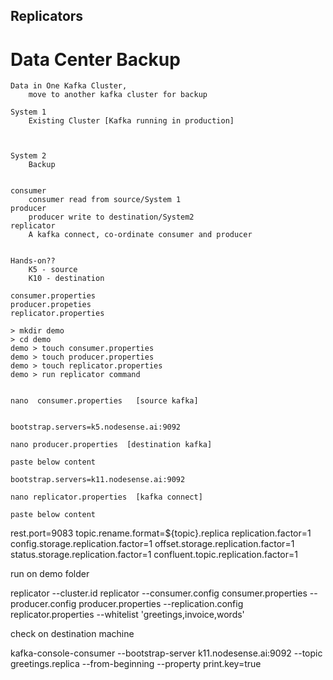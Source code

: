 
## Replicators

# Data Center Backup
    Data in One Kafka Cluster,
        move to another kafka cluster for backup
        
    System 1
        Existing Cluster [Kafka running in production]
        
        
    
    System 2
        Backup
        

    consumer
        consumer read from source/System 1
    producer
        producer write to destination/System2
    replicator
        A kafka connect, co-ordinate consumer and producer
        
        
    Hands-on??
        K5 - source
        K10 - destination
         
    consumer.properties
    producer.propeties
    replicator.properties
    
    > mkdir demo
    > cd demo
    demo > touch consumer.properties
    demo > touch producer.properties
    demo > touch replicator.properties
    demo > run replicator command


    nano  consumer.properties   [source kafka]

     
    bootstrap.servers=k5.nodesense.ai:9092

    nano producer.properties  [destination kafka]
    
    paste below content
    
    bootstrap.servers=k11.nodesense.ai:9092

    nano replicator.properties  [kafka connect]
    
    paste below content
    
rest.port=9083
topic.rename.format=${topic}.replica
replication.factor=1
config.storage.replication.factor=1
offset.storage.replication.factor=1
status.storage.replication.factor=1
confluent.topic.replication.factor=1
 

run on demo folder

replicator --cluster.id replicator --consumer.config  consumer.properties --producer.config  producer.properties --replication.config replicator.properties --whitelist 'greetings,invoice,words'


check on destination machine

kafka-console-consumer --bootstrap-server k11.nodesense.ai:9092 --topic greetings.replica  --from-beginning --property print.key=true
